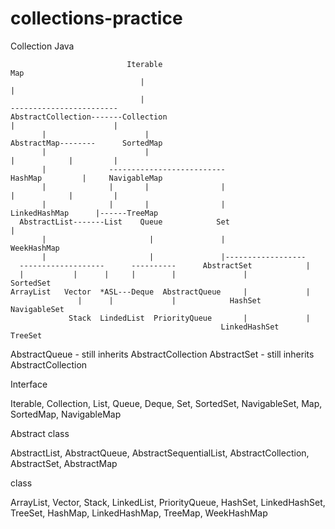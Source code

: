 # collections-practice
Collection Java 

                              Iterable                                                Map
                                 |                                                     | 
                                 |                                          ------------------------
    AbstractCollection-------Collection                                     |                      | 
           |                      |                                    AbstractMap--------      SortedMap   
           |                      |                                         |            |         | 
           |              --------------------------                     HashMap         |     NavigableMap
           |              |       |                |                        |            |         | 
           |              |       |                |                  LinkedHashMap      |------TreeMap    
      AbstractList-------List    Queue            Set                                    |
           |                       |               |                                WeekHashMap
           |                       |               |------------------
      -------------------      ----------      AbstractSet            |
      |           |      |     |        |               |          SortedSet
    ArrayList   Vector  *ASL---Deque  AbstractQueue     |             |
                   |      |             |            HashSet    NavigableSet
                 Stack  LindedList  PriorityQueue       |             | 
                                                   LinkedHashSet    TreeSet
           
           
<p color="red">
  AbstractQueue - still inherits AbstractCollection
  AbstractSet - still inherits AbstractCollection
<p>
<p color="green">Interface<p>
  Iterable, Collection, List, Queue, Deque, Set, SortedSet, NavigableSet, Map, SortedMap, NavigableMap
  
<p color="gray">Abstract class<p>
  AbstractList, AbstractQueue, AbstractSequentialList, AbstractCollection, AbstractSet, AbstractMap
  
<p color="red">class<p>
  ArrayList, Vector, Stack, LinkedList, PriorityQueue, HashSet, LinkedHashSet, TreeSet, HashMap, LinkedHashMap, TreeMap, WeekHashMap

